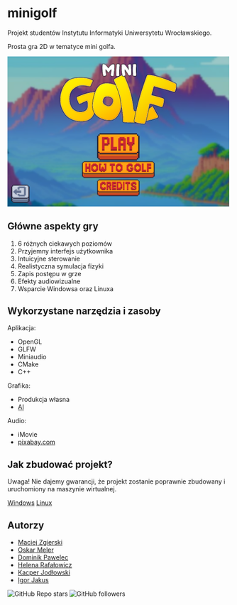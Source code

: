 # minigolf

Projekt studentów Instytutu Informatyki Uniwersytetu Wrocławskiego.

Prosta gra 2D w tematyce mini golfa. 

<img src=screenshot.png width=500> 

## Główne aspekty gry

1. 6 różnych ciekawych poziomów
2. Przyjemny interfejs użytkownika
4. Intuicyjne sterowanie
3. Realistyczna symulacja fizyki
4. Zapis postępu w grze
5. Efekty audiowizualne
6. Wsparcie Windowsa oraz Linuxa

## Wykorzystane narzędzia i zasoby

Aplikacja:
- OpenGL
- GLFW
- Miniaudio
- CMake
- C++

Grafika:
- Produkcja własna
- [AI](perchance.org/ai-text-to-image-generator)

Audio:
- iMovie
- [pixabay.com](https://pixabay.com)

## Jak zbudować projekt?

Uwaga! Nie dajemy gwarancji, że projekt zostanie poprawnie zbudowany i uruchomiony na maszynie wirtualnej.

[Windows](README_BuildingW.md)
[Linux](README_BuildingL.md)

## Autorzy

* [Maciej Zgierski](https://github.com/GoscZnickiem)
* [Oskar Meler](https://github.com/frogrammer9)
* [Dominik Pawelec](https://github.com/Dominik-Pawelec)
* [Helena Rafałowicz](https://github.com/helena-raf)
* [Kacper Jodłowski](https://github.com/KotleciokORG)
* [Igor Jakus](https://github.com/igorjakus)


![GitHub Repo stars](https://img.shields.io/github/stars/igorjakus/minigolf?style=social)
![GitHub followers](https://img.shields.io/github/followers/minigolf?style=social)
